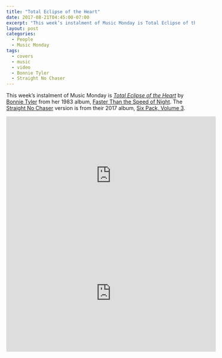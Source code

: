 ```yaml
---
title: "Total Eclipse of the Heart"
date: 2017-08-21T04:45:00-07:00
excerpt: "This week’s instalment of Music Monday is Total Eclipse of the Heart. The 1983 Bonnie Tyler original and a 2017 cover by Straight No Chaser."
layout: post
categories:
  - People
  - Music Monday
tags:
  - covers
  - music
  - video
  - Bonnie Tyler
  - Straight No Chaser
---
```

This week’s instalment of Music Monday is [_Total Eclipse of the Heart_](https://en.wikipedia.org/wiki/Total_Eclipse_of_the_Heart) by [Bonnie Tyler](http://bonnietyler.com/) from her 1983 album, [Faster Than the Speed of Night](https://en.wikipedia.org/wiki/Faster_Than_the_Speed_of_Night). The [Straight No Chaser](http://www.sncmusic.com/) version is from their 2017 album, [Six Pack, Volume 3](http://www.sncmusic.com/sixpackvol3).

<div class="video-container">
  <iframe width="560" height="315" src="https://www.youtube.com/embed/lcOxhH8N3Bo" frameborder="0" allowfullscreen></iframe>
</div>

<div class="video-container">
  <iframe width="560" height="315" src="https://www.youtube.com/embed/dvbovs0oIB4" frameborder="0" allowfullscreen></iframe>
</div>
